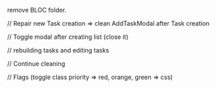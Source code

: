 remove BLOC folder.

// Repair new Task creation => clean AddTaskModal after Task creation

// Toggle modal after creating list (close it)

// rebuilding tasks and editing tasks

// Continue cleaning


// Flags (toggle class priority => red, orange, green => css)
